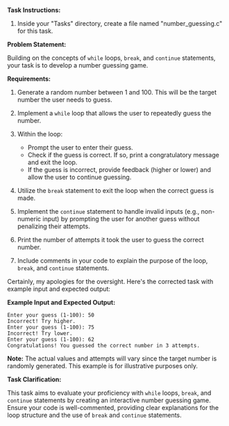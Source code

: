 **Task Instructions:**

1. Inside your "Tasks" directory, create a file named "number_guessing.c" for this task.

**Problem Statement:**

Building on the concepts of `while` loops, `break`, and `continue` statements, your task is to develop a number guessing game.

**Requirements:**

1. Generate a random number between 1 and 100. This will be the target number the user needs to guess.

2. Implement a `while` loop that allows the user to repeatedly guess the number.

3. Within the loop:
   - Prompt the user to enter their guess.
   - Check if the guess is correct. If so, print a congratulatory message and exit the loop.
   - If the guess is incorrect, provide feedback (higher or lower) and allow the user to continue guessing.

4. Utilize the `break` statement to exit the loop when the correct guess is made.

5. Implement the `continue` statement to handle invalid inputs (e.g., non-numeric input) by prompting the user for another guess without penalizing their attempts.

6. Print the number of attempts it took the user to guess the correct number.

7. Include comments in your code to explain the purpose of the loop, `break`, and `continue` statements.

Certainly, my apologies for the oversight. Here's the corrected task with example input and expected output:

**Example Input and Expected Output:**

```plaintext
Enter your guess (1-100): 50
Incorrect! Try higher.
Enter your guess (1-100): 75
Incorrect! Try lower.
Enter your guess (1-100): 62
Congratulations! You guessed the correct number in 3 attempts.
```

**Note:** The actual values and attempts will vary since the target number is randomly generated. This example is for illustrative purposes only.

**Task Clarification:**

This task aims to evaluate your proficiency with `while` loops, `break`, and `continue` statements by creating an interactive number guessing game. Ensure your code is well-commented, providing clear explanations for the loop structure and the use of `break` and `continue` statements.